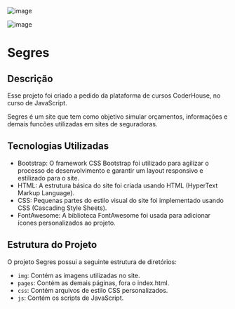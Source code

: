 ![image](https://github.com/brunors1/segres/assets/117781967/fb6865e8-7e48-4f46-b85c-2acc860742af)

![image](https://github.com/brunors1/segres/assets/117781967/470497b1-bd97-423b-b9b0-07d4cc68ad6c)


# Segres

## Descrição

Esse projeto foi criado a pedido da plataforma de cursos CoderHouse, no curso de JavaScript.

Segres é um site que tem como objetivo simular orçamentos, informações e demais funcões utilizadas em sites de seguradoras.

## Tecnologias Utilizadas

- Bootstrap: O framework CSS Bootstrap foi utilizado para agilizar o processo de desenvolvimento e garantir um layout responsivo e estilizado para o site.
- HTML: A estrutura básica do site foi criada usando HTML (HyperText Markup Language).
- CSS: Pequenas partes do estilo visual do site foi implementado usando CSS (Cascading Style Sheets).
- FontAwesome: A biblioteca FontAwesome foi usada para adicionar ícones personalizados ao projeto.

## Estrutura do Projeto

O projeto Segres possui a seguinte estrutura de diretórios:

- `img`: Contém as imagens utilizadas no site.
- `pages`: Contém as demais páginas, fora o index.html.
- `css`: Contém arquivos de estilo CSS personalizados.
- `js`: Contém os scripts de JavaScript.

